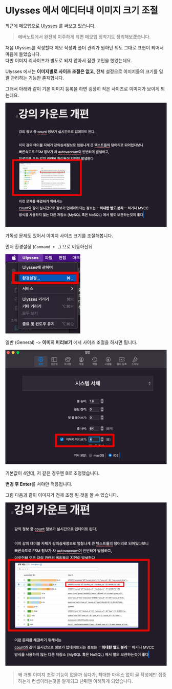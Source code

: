 # Ulysses 에서 에디터내 이미지 크기 조절

최근에 메모앱으로 [Ulysses](https://ulysses.app/) 를 써보고 있습니다.

> 에버노트에서 완전히 이주하게 되면 메모앱 정착기도 정리해보겠습니다.

처음 Ulysses를 작성할때 메모 작성과 폴더 관리가 원하던 의도 그대로 표현이 되어서 마음에 들었습니다.  
다만 이미지 리사이즈가 별도로 되지 않아서 잠깐 고민을 했었는데요.  
  
Ulysses 에서는 **이미지별로 사이즈 조절은 없고**, 전체 설정으로 이미지들의 크기를 일괄 관리하는 기능만 존재합니다.  
  
그래서 아래와 같이 기본 이미지 등록을 하면 굉장히 작은 사이즈로 이미지가 보이게 되는데요.

![1](./images/1.png)

가독성 문제도 있어서 이미지 사이즈 크기를 조절해봅니다.  
  
먼저 환경설정 (`Command + ,`) 으로 이동하신뒤

![2](./images/2.png)

일반 (General) -> **이미지 미리보기** 에서 사이즈 조절을 하시면 됩니다.

![3](./images/3.png)

기본값이 4인데, 저 같은 경우엔 8로 조정했습니다.  
  
**변경 후 Enter**를 쳐야만 적용됩니다.  
  
그럼 다음과 같이 이미지가 전체 조정 된 것을 볼 수 있습니다.

![4](./images/4.png)


> 왜 개별 이미지 조절 기능이 없을까 싶다가, 최대한 마우스 없이 글 작성에만 집중하는게 컨셉이라는것을 알게되고 난뒤엔 이해하게 되었습니다.